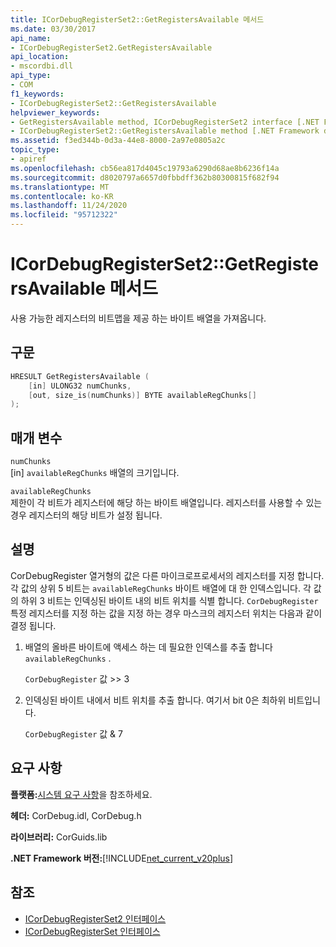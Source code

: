 ```yaml
---
title: ICorDebugRegisterSet2::GetRegistersAvailable 메서드
ms.date: 03/30/2017
api_name:
- ICorDebugRegisterSet2.GetRegistersAvailable
api_location:
- mscordbi.dll
api_type:
- COM
f1_keywords:
- ICorDebugRegisterSet2::GetRegistersAvailable
helpviewer_keywords:
- GetRegistersAvailable method, ICorDebugRegisterSet2 interface [.NET Framework debugging]
- ICorDebugRegisterSet2::GetRegistersAvailable method [.NET Framework debugging]
ms.assetid: f3ed344b-0d3a-44e8-8000-2a97e0805a2c
topic_type:
- apiref
ms.openlocfilehash: cb56ea817d4045c19793a6290d68ae8b6236f14a
ms.sourcegitcommit: d8020797a6657d0fbbdff362b80300815f682f94
ms.translationtype: MT
ms.contentlocale: ko-KR
ms.lasthandoff: 11/24/2020
ms.locfileid: "95712322"
---
```

# <a name="icordebugregisterset2getregistersavailable-method"></a>ICorDebugRegisterSet2::GetRegistersAvailable 메서드

사용 가능한 레지스터의 비트맵을 제공 하는 바이트 배열을 가져옵니다.  
  
## <a name="syntax"></a>구문  
  
```cpp  
HRESULT GetRegistersAvailable (  
    [in] ULONG32 numChunks,  
    [out, size_is(numChunks)] BYTE availableRegChunks[]  
);  
```  
  
## <a name="parameters"></a>매개 변수  

 `numChunks`  
 [in] `availableRegChunks` 배열의 크기입니다.  
  
 `availableRegChunks`  
 제한이 각 비트가 레지스터에 해당 하는 바이트 배열입니다. 레지스터를 사용할 수 있는 경우 레지스터의 해당 비트가 설정 됩니다.  
  
## <a name="remarks"></a>설명  

 CorDebugRegister 열거형의 값은 다른 마이크로프로세서의 레지스터를 지정 합니다. 각 값의 상위 5 비트는 `availableRegChunks` 바이트 배열에 대 한 인덱스입니다. 각 값의 하위 3 비트는 인덱싱된 바이트 내의 비트 위치를 식별 합니다. `CorDebugRegister`특정 레지스터를 지정 하는 값을 지정 하는 경우 마스크의 레지스터 위치는 다음과 같이 결정 됩니다.  
  
1. 배열의 올바른 바이트에 액세스 하는 데 필요한 인덱스를 추출 합니다 `availableRegChunks` .  
  
     `CorDebugRegister` 값 >> 3  
  
2. 인덱싱된 바이트 내에서 비트 위치를 추출 합니다. 여기서 bit 0은 최하위 비트입니다.  
  
     `CorDebugRegister` 값 & 7  
  
## <a name="requirements"></a>요구 사항  

 **플랫폼:**[시스템 요구 사항](../../get-started/system-requirements.md)을 참조하세요.  
  
 **헤더:** CorDebug.idl, CorDebug.h  
  
 **라이브러리:** CorGuids.lib  
  
 **.NET Framework 버전:**[!INCLUDE[net_current_v20plus](../../../../includes/net-current-v20plus-md.md)]  
  
## <a name="see-also"></a>참조

- [ICorDebugRegisterSet2 인터페이스](icordebugregisterset2-interface.md)
- [ICorDebugRegisterSet 인터페이스](icordebugregisterset-interface.md)
